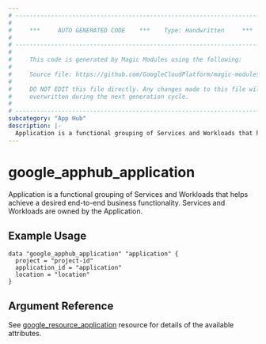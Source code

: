 ```yaml
---
# ----------------------------------------------------------------------------
#
#     ***     AUTO GENERATED CODE    ***    Type: Handwritten     ***
#
# ----------------------------------------------------------------------------
#
#     This code is generated by Magic Modules using the following:
#
#     Source file: https://github.com/GoogleCloudPlatform/magic-modules/tree/main/mmv1/third_party/terraform/website/docs/d/apphub_application.html.markdown
#
#     DO NOT EDIT this file directly. Any changes made to this file will be
#     overwritten during the next generation cycle.
#
# ----------------------------------------------------------------------------
subcategory: "App Hub"
description: |-
  Application is a functional grouping of Services and Workloads that helps achieve a desired end-to-end business functionality.
---
```


# google_apphub_application

Application is a functional grouping of Services and Workloads that helps achieve a desired end-to-end business functionality. Services and Workloads are owned by the Application.


## Example Usage


```hcl
data "google_apphub_application" "application" {
  project = "project-id"
  application_id = "application"
  location = "location"
}
```

## Argument Reference

See [google_resource_application](https://registry.terraform.io/providers/hashicorp/google/latest/docs/resources/apphub_application#argument-reference) resource for details of the available attributes.

